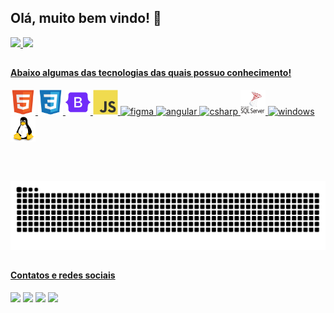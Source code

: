 <h2>Olá, muito bem vindo! 👋</h2>

<div>
    <a href="https://github.com/jorgeclenio/">
    <img height="170em" src="https://github-readme-stats.vercel.app/api?username=jorgeclenio&show_icons=true&theme=react&include_all_commits=true&count_private=true&bg_color=0D1117""/>
  	<img height="170em" src="https://github-readme-stats.vercel.app/api/top-langs/?username=jorgeclenio&layout=compact&langs_count=7&theme=react&bg_color=0D1117"/>
</div>

##

<div>
    <h4> Abaixo algumas das tecnologias das quais possuo conhecimento! </h4>
 	<img alt="html" height="40" width="40" src="https://raw.githubusercontent.com/devicons/devicon/master/icons/html5/html5-original.svg">
  	<img alt="css" height="40" width="40" src="https://raw.githubusercontent.com/devicons/devicon/master/icons/css3/css3-original.svg">
  	<img alt="bootstrap" height="40" width="40" src="https://raw.githubusercontent.com/devicons/devicon/master/icons/bootstrap/bootstrap-plain.svg">
  	<img alt="javascript" height="40" width="40" src="https://raw.githubusercontent.com/devicons/devicon/master/icons/javascript/javascript-original.svg">
  	<img alt="figma" height="40" width="40" src="https://www.vectorlogo.zone/logos/figma/figma-icon.svg">
  	<img alt="angular" height="40" width="40" src="https://github.com/detain/svg-logos/blob/master/svg/angular-icon-1.svg">
    <img alt="csharp" height="40" width="40" src="https://github.com/abranhe/programming-languages-logos/blob/master/src/csharp/csharp.svg">
    <img alt="sql-server" height="40" width="40" src="https://github.com/cncf/landscape/blob/master/hosted_logos/microsoft-sql-server.svg">
  	<img alt="windows" height="40" width="40" src="https://github.com/neilorangepeel/Free-Social-Icons/blob/master/Flat/SVG/Windows.svg">
  	<img alt="linux" height="40" width="40" src="https://raw.githubusercontent.com/devicons/devicon/master/icons/linux/linux-original.svg">
</div>

##

<br>
<div>

![Snake animation](https://github.com/jorgeclenio/jorgeclenio/blob/output/github-contribution-grid-snake.svg)

</div>

##

<div>
    <h4>Contatos e redes sociais </h4>
  	<a href = "mailto:cleniocontato@gmail.com"><img src="https://img.shields.io/badge/-Gmail-%23333?style=for-the-badge&logo=gmail&logoColor=white" target="_blank"></a>
  	<a href="https://www.linkedin.com/in/jorge-cl%C3%AAnio-97463b104/" target="_blank"><img src="https://img.shields.io/badge/-LinkedIn-%230077B5?style=for-the-badge&logo=linkedin&logoColor=white" target="_blank"></a>
    <a href="https://www.youtube.com/c/jorgeclenio/videos" target="_blank"><img src="https://img.shields.io/badge/YouTube-FF0000?style=for-the-badge&logo=youtube&logoColor=white" target="_blank"></a>
    <a href="https://www.twitch.tv/clenio" target="_blank"><img src="https://img.shields.io/badge/Twitch-9146FF?style=for-the-badge&logo=twitch&logoColor=white" target="_blank"></a>
</div>

##
